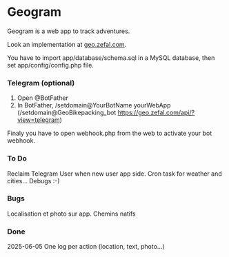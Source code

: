 # Geogram

Geogram is a web app to track adventures.

Look an implementation at [geo.zefal.com](https://geo.zefal.com/).

You have to import app/database/schema.sql in a MySQL database, then set app/config/config.php file.


### Telegram (optional)

1. Open @BotFather
2. In BotFather, /setdomain@YourBotName yourWebApp (/setdomain@GeoBikepacking_bot https://geo.zefal.com/api/?view=telegram)

Finaly you have to open webhook.php from the web to activate your bot webhook.

### To Do

Reclaim Telegram User when new user app side.
Cron task for weather and cities…
Debugs :-)

### Bugs

Localisation et photo sur app.
Chemins natifs

### Done

2025-06-05 One log per action (location, text, photo…)
